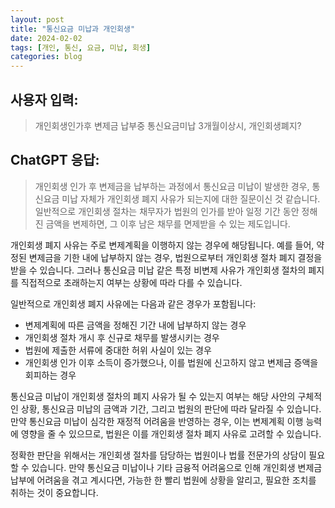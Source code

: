 ```yaml
---
layout: post
title: "통신요금 미납과 개인회생"
date: 2024-02-02
tags: [개인, 통신, 요금, 미납, 회생]
categories: blog
---
```


## 사용자 입력:
> 개인회생인가후 변제금 납부중 통신요금미납 3개월이상시, 개인회생폐지?

## ChatGPT 응답:
> 개인회생 인가 후 변제금을 납부하는 과정에서 통신요금 미납이 발생한 경우, 통신요금 미납 자체가 개인회생 폐지 사유가 되는지에 대한 질문이신 것 같습니다. 일반적으로 개인회생 절차는 채무자가 법원의 인가를 받아 일정 기간 동안 정해진 금액을 변제하면, 그 이후 남은 채무를 면제받을 수 있는 제도입니다.

개인회생 폐지 사유는 주로 변제계획을 이행하지 않는 경우에 해당됩니다. 예를 들어, 약정된 변제금을 기한 내에 납부하지 않는 경우, 법원으로부터 개인회생 절차 폐지 결정을 받을 수 있습니다. 그러나 통신요금 미납 같은 특정 비변제 사유가 개인회생 절차의 폐지를 직접적으로 초래하는지 여부는 상황에 따라 다를 수 있습니다.

일반적으로 개인회생 폐지 사유에는 다음과 같은 경우가 포함됩니다:
- 변제계획에 따른 금액을 정해진 기간 내에 납부하지 않는 경우
- 개인회생 절차 개시 후 신규로 채무를 발생시키는 경우
- 법원에 제출한 서류에 중대한 허위 사실이 있는 경우
- 개인회생 인가 이후 소득이 증가했으나, 이를 법원에 신고하지 않고 변제금 증액을 회피하는 경우

통신요금 미납이 개인회생 절차의 폐지 사유가 될 수 있는지 여부는 해당 사안의 구체적인 상황, 통신요금 미납의 금액과 기간, 그리고 법원의 판단에 따라 달라질 수 있습니다. 만약 통신요금 미납이 심각한 재정적 어려움을 반영하는 경우, 이는 변제계획 이행 능력에 영향을 줄 수 있으므로, 법원은 이를 개인회생 절차 폐지 사유로 고려할 수 있습니다.

정확한 판단을 위해서는 개인회생 절차를 담당하는 법원이나 법률 전문가의 상담이 필요할 수 있습니다. 만약 통신요금 미납이나 기타 금융적 어려움으로 인해 개인회생 변제금 납부에 어려움을 겪고 계시다면, 가능한 한 빨리 법원에 상황을 알리고, 필요한 조치를 취하는 것이 중요합니다.

